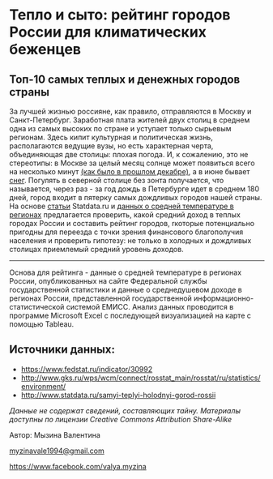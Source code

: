 # Тепло и сыто: рейтинг городов России для климатических беженцев 
## Топ-10 самых теплых и денежных городов страны

   За лучшей жизнью россияне, как правило, отправляются в Москву и Санкт-Петербург. Заработная плата жителей двух столиц в среднем одна из самых высоких по стране и уступает только сырьевым регионам. Здесь кипит культурная и политическая жизнь, располагаются ведущие вузы, но есть характерная черта, объединяющая две столицы: плохая погода. И, к сожалению, это не стереотипы: в Москве за целый месяц солнце может появиться всего на несколько минут [(как было в прошлом декабре)](https://www.the-village.ru/village/city/news-city/298220-msk-temnota), а в июне бывает [снег](https://weekend.rambler.ru/crazy-world/37047243-iyunskiy-sneg-v-moskve-shokiroval-internet/?updated). Погулять в северной столице без зонта получается, что называется, через раз - за год дождь в Петербурге идет в среднем 180 дней, город входит в пятерку самых дождливых городов нашей страны. На основе [статьи](http://www.statdata.ru/samyi-teplyi-holodnyi-gorod-rossii) Statdata.ru и [данных о средней температуре в регионах](https://hubofdata.ru/dataset/averagetemperature2017) предлагается проверить, какой средний доход в теплых городах России и составить рейтинг городов, rкоторые потенциально пригодны для переезда с точки зрения финансового благополучия населения и проверить гипотезу: не только в холодных и дождливых столицах приемлемый средний уровень доходов.
 
   
   -----------------------
   
   Основа для рейтинга -  данные о средней температуре в регионах России, опубликованных на сайте  Федеральной службы государственной статистики и данные о среднедушевом доходе в регионах России, представленной государственной информационно-статистической системой ЕМИСС. Анализ данных проводится в программе Microsoft Excel с последующей визуализацией на карте с помощью Tableau.
## Источники данных:
* https://www.fedstat.ru/indicator/30992
* http://www.gks.ru/wps/wcm/connect/rosstat_main/rosstat/ru/statistics/environment/
* http://www.statdata.ru/samyi-teplyi-holodnyi-gorod-rossii

*Данные не содержат сведений, составляющих тайну. Материалы доступны по лицензии Creative Commons Attribution Share-Alike*


Автор: Мызина Валентина

myzinavale1994@gmail.com

https://www.facebook.com/valya.myzina

